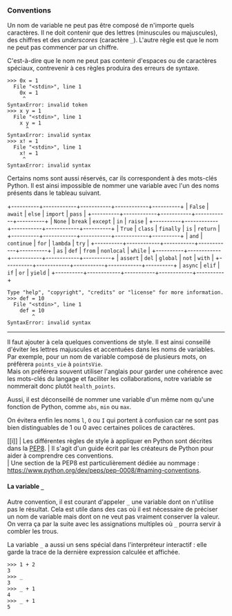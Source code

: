 ### Conventions

Un nom de variable ne peut pas être composé de n'importe quels caractères.
Il ne doit contenir que des lettres (minuscules ou majuscules), des chiffres et des _underscores_ (caractère `_`).
L'autre règle est que le nom ne peut pas commencer par un chiffre.

C'est-à-dire que le nom ne peut pas contenir d'espaces ou de caractères spéciaux, contrevenir à ces règles produira des erreurs de syntaxe.

```pycon
>>> 0x = 1
  File "<stdin>", line 1
    0x = 1
     ^
SyntaxError: invalid token
>>> x y = 1
  File "<stdin>", line 1
    x y = 1
      ^
SyntaxError: invalid syntax
>>> x! = 1
  File "<stdin>", line 1
    x! = 1
     ^
SyntaxError: invalid syntax
```

Certains noms sont aussi réservés, car ils correspondent à des mots-clés Python.
Il est ainsi impossible de nommer une variable avec l'un des noms présents dans le tableau suivant.

+----------+------------+-----------+------------+----------+
| `False`  | `await`    | `else`    | `import`   | `pass`   |
+----------+------------+-----------+------------+----------+
| `None`   | `break`    | `except`  | `in`       | `raise`  |
+----------+------------+-----------+------------+----------+
| `True`   | `class`    | `finally` | `is`       | `return` |
+----------+------------+-----------+------------+----------+
| `and`    | `continue` | `for`     | `lambda`   | `try`    |
+----------+------------+-----------+------------+----------+
| `as`     | `def`      | `from`    | `nonlocal` | `while`  |
+----------+------------+-----------+------------+----------+
| `assert` | `del`      | `global`  | `not`      | `with`   |
+----------+------------+-----------+------------+----------+
| `async`  | `elif`     | `if`      | `or`       | `yield`  |
+----------+------------+-----------+------------+----------+

```pycon
Type "help", "copyright", "credits" or "license" for more information.
>>> def = 10
  File "<stdin>", line 1
    def = 10
        ^
SyntaxError: invalid syntax
```

--------------------

Il faut ajouter à cela quelques conventions de style.
Il est ainsi conseillé d'éviter les lettres majuscules et accentuées dans les noms de variables.
Par exemple, pour un nom de variable composé de plusieurs mots, on préfèrera `points_vie` à `pointsVie`.  
Mais on préférera souvent utiliser l'anglais pour garder une cohérence avec les mots-clés du langage et faciliter les collaborations, notre variable se nommerait donc plutôt `health_points`.

Aussi, il est déconseillé de nommer une variable d'un même nom qu'une fonction de Python, comme `abs`, `min` ou `max`.

On évitera enfin les noms `l`, `O` ou `I` qui portent à confusion car ne sont pas bien distinguables de 1 ou 0 avec certaines polices de caractères.

[[i]]
| Les différentes règles de style à appliquer en Python sont décrites dans la [PEP8](https://www.python.org/dev/peps/pep-0008/).
| Il s'agit d'un guide écrit par les créateurs de Python pour aider à comprendre ces conventions.  
| Une section de la PEP8 est particulièrement dédiée au nommage : <https://www.python.org/dev/peps/pep-0008/#naming-conventions>.

#### La variable `_`

Autre convention, il est courant d'appeler `_` une variable dont on n'utilise pas le résultat.
Cela est utile dans des cas où il est nécessaire de préciser un nom de variable mais dont on ne veut pas vraiment conserver la valeur.
On verra ça par la suite avec les assignations multiples où `_` pourra servir à combler les trous.

La variable `_` a aussi un sens spécial dans l'interpréteur interactif : elle garde la trace de la dernière expression calculée et affichée.

```pycon
>>> 1 + 2
3
>>> _
3
>>> _ + 1
4
>>> _ + 1
5
```
